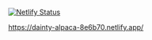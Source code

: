 [![Netlify Status](https://api.netlify.com/api/v1/badges/3c3520c6-6a0c-43bd-b6d5-a4ba92e5c0ae/deploy-status)](https://app.netlify.com/sites/dainty-alpaca-8e6b70/deploys)


https://dainty-alpaca-8e6b70.netlify.app/
